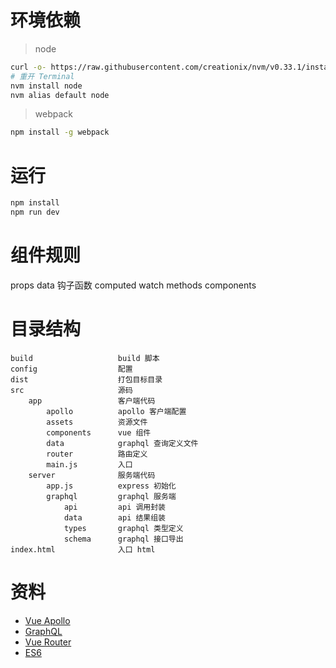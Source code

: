 # 环境依赖
>node
```bash
curl -o- https://raw.githubusercontent.com/creationix/nvm/v0.33.1/install.sh | bash
# 重开 Terminal
nvm install node
nvm alias default node
```

>webpack
```bash
npm install -g webpack
```

# 运行

```bash
npm install
npm run dev
```

# 组件规则
  props data 钩子函数 computed watch methods components

# 目录结构
```
build                   build 脚本
config                  配置
dist                    打包目标目录
src                     源码
    app                 客户端代码
        apollo          apollo 客户端配置
        assets          资源文件
        components      vue 组件
        data            graphql 查询定义文件
        router          路由定义
        main.js         入口
    server              服务端代码
        app.js          express 初始化
        graphql         graphql 服务端
            api         api 调用封装
            data        api 结果组装
            types       graphql 类型定义
            schema      graphql 接口导出
index.html              入口 html
```
# 资料
* [Vue Apollo](https://github.com/Akryum/vue-apollo)
* [GraphQL](http://graphql.org/learn/)
* [Vue Router](https://github.com/vuejs/vue-router)
* [ES6](http://es6-features.org/)
